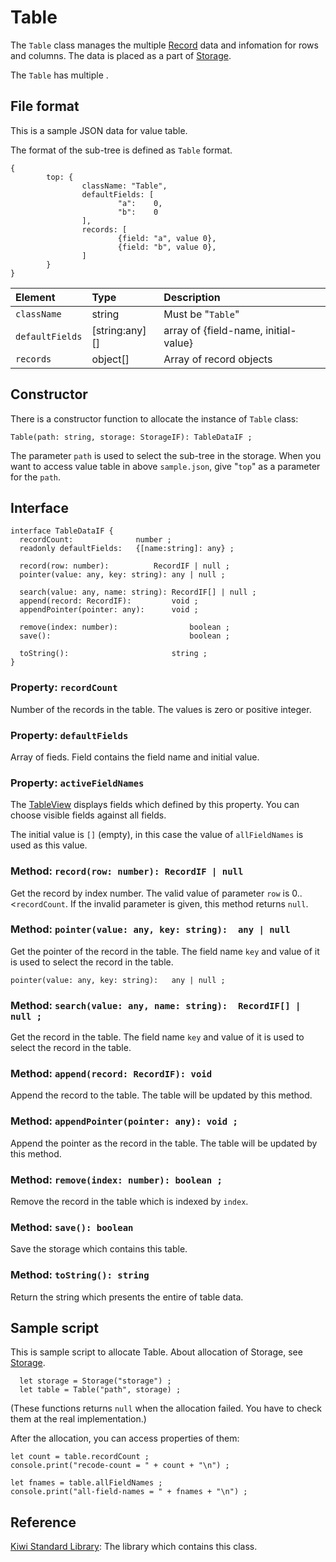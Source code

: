 # Table
The `Table` class manages the multiple [Record](https://github.com/steelwheels/KiwiScript/blob/master/KiwiLibrary/Document/Class/Record.md) data and infomation for rows and columns.
The data is placed as a part of [Storage](https://github.com/steelwheels/KiwiScript/blob/master/KiwiLibrary/Document/Class/ValueStorage.md).

The `Table` has multiple .

## File format
This is a sample JSON data for value table.

The format of the sub-tree is defined as `Table` format.

````
{
        top: {
                className: "Table",
                defaultFields: [
                        "a":    0,
                        "b":    0
                ],
                records: [
                        {field: "a", value 0},
                        {field: "b", value 0},
                ]
        }
}
````

|Element        |Type   |Description                    |
|:--            |:--    |:--                            |
|`className`    |string |Must be "`Table`"         |
|`defaultFields` |[string:any][] |array of {field-name, initial-value}             |
|`records`      |object[] |Array of record objects      |

## Constructor
There is a constructor function to allocate the instance of `Table` class:
````
Table(path: string, storage: StorageIF): TableDataIF ;
````

The parameter `path` is used to select the sub-tree in the storage. When you want to access value table in above `sample.json`,
give "`top`" as a parameter for the `path`.

## Interface
````
interface TableDataIF {
  recordCount:		        number ;
  readonly defaultFields:	{[name:string]: any} ;

  record(row: number):			RecordIF | null ;
  pointer(value: any, key: string):	any | null ;

  search(value: any, name: string):	RecordIF[] | null ;
  append(record: RecordIF): 		void ;
  appendPointer(pointer: any):		void ;

  remove(index: number):                boolean ;
  save():                               boolean ;

  toString(): 		                string ;
}
````

### Property: `recordCount`
Number of the records in the table. The values is zero or positive integer.

### Property: `defaultFields`
Array of fieds. Field contains the field name and initial value.

### Property: `activeFieldNames`
The [TableView](https://github.com/steelwheels/KiwiCompnents/blob/master/Document/Components/Table.md) displays fields which defined by this property.
You can choose visible fields against all fields.

The initial value is `[]` (empty), in this case the value of `allFieldNames` is used as this value.

### Method: `record(row: number): RecordIF | null`
Get the record by index number. The valid value of parameter `row` is 0..<`recordCount`. If the invalid parameter is given, this method returns `null`.

### Method: `pointer(value: any, key: string):	any | null`
Get the pointer of the record in the table. The field name `key` and value of it is used to select the record in the table.
````
pointer(value: any, key: string):	any | null ;
````

### Method: `search(value: any, name: string):	RecordIF[] | null ;`
Get the record in the table. The field name `key` and value of it is used to select the record in the table.

### Method: `append(record: RecordIF): void`
Append the record to the table.
The table will be updated by this method.

### Method: `appendPointer(pointer: any): void ;`
Append the pointer as the record in the table.
The table will be updated by this method.

### Method: `remove(index: number): boolean ;`
Remove the record in the table which is indexed by `index`.

### Method: `save(): boolean`
Save the storage which contains this table.

### Method: `toString(): string`
Return the string which presents the entire of table data.

## Sample script
This is sample script to allocate Table.
About allocation of Storage, see [Storage](https://github.com/steelwheels/KiwiScript/blob/master/KiwiLibrary/Document/Class/ValueStorage.md).
````
  let storage = Storage("storage") ;
  let table = Table("path", storage) ;
````
(These functions returns `null` when the allocation failed. You have to check them at the real implementation.)

After the allocation, you can access properties of them:
````
let count = table.recordCount ;
console.print("recode-count = " + count + "\n") ;

let fnames = table.allFieldNames ;
console.print("all-field-names = " + fnames + "\n") ;
````

## Reference
[Kiwi Standard Library](https://github.com/steelwheels/KiwiScript/blob/master/KiwiLibrary/Document/Library.md): The library which contains this class.




